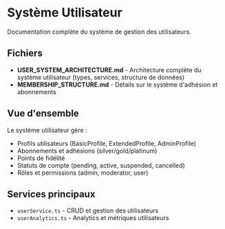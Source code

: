 # Système Utilisateur

Documentation complète du système de gestion des utilisateurs.

## Fichiers

- **USER_SYSTEM_ARCHITECTURE.md** - Architecture complète du système utilisateur (types, services, structure de données)
- **MEMBERSHIP_STRUCTURE.md** - Détails sur le système d'adhésion et abonnements

## Vue d'ensemble

Le système utilisateur gère :
- Profils utilisateurs (BasicProfile, ExtendedProfile, AdminProfile)
- Abonnements et adhésions (silver/gold/platinum)
- Points de fidélité
- Statuts de compte (pending, active, suspended, cancelled)
- Rôles et permissions (admin, moderator, user)

## Services principaux

- `userService.ts` - CRUD et gestion des utilisateurs
- `userAnalytics.ts` - Analytics et métriques utilisateurs
